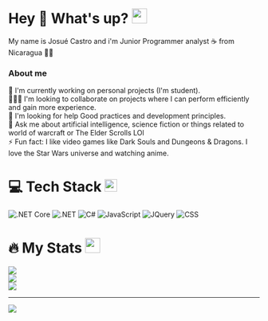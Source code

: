 # Hey 👋 What's up? <img src="https://media.giphy.com/media/WUlplcMpOCEmTGBtBW/giphy.gif" width="30">
My name is Josué Castro and i'm Junior Programmer analyst ☕ from Nicaragua 💙🤍
### About me
🔭 I'm currently working on personal projects (I'm student).<br>🧑‍🤝‍🧑 I'm looking to collaborate on projects where I can perform efficiently and gain more experience.<br>🤝 I'm looking for help Good practices and development principles.<br>💬 Ask me about artificial intelligence, science fiction or things related to world of warcraft or The Elder Scrolls LOl<br>⚡ Fun fact: I like video games like Dark Souls and Dungeons & Dragons. I love the Star Wars universe and watching anime.

# 💻 Tech Stack <img src="https://media2.giphy.com/media/QssGEmpkyEOhBCb7e1/giphy.gif?cid=ecf05e47a0n3gi1bfqntqmob8g9aid1oyj2wr3ds3mg700bl&rid=giphy.gif" width ="25">
![.NET Core](<img src="https://cdn.jsdelivr.net/gh/devicons/devicon@latest/icons/threedsmax/threedsmax-original.svg" />) ![.NET](<img src="https://cdn.jsdelivr.net/gh/devicons/devicon@latest/icons/threedsmax/threedsmax-original.svg" />) ![C#](<img src="https://cdn.jsdelivr.net/gh/devicons/devicon@latest/icons/threedsmax/threedsmax-original.svg" />) ![JavaScript](<img src="https://cdn.jsdelivr.net/gh/devicons/devicon@latest/icons/threedsmax/threedsmax-original.svg" />) ![JQuery](<img src="https://cdn.jsdelivr.net/gh/devicons/devicon@latest/icons/threedsmax/threedsmax-original.svg" />) ![CSS](<img src="https://cdn.jsdelivr.net/gh/devicons/devicon@latest/icons/threedsmax/threedsmax-original.svg" />)

# 🔥 My Stats <img src="https://media.giphy.com/media/iY8CRBdQXODJSCERIr/giphy.gif" width="30px">
![](https://github-readme-stats.vercel.app/api?username=Aleejandro26&theme=onedark&hide_border=false&include_all_commits=true&count_private=true)<br/>
![](https://github-readme-streak-stats.herokuapp.com/?user=Aleejandro26&theme=onedark&hide_border=false)<br/>
![](https://github-readme-stats.vercel.app/api/top-langs/?username=Aleejandro26&theme=onedark&hide_border=false&include_all_commits=true&count_private=true&layout=compact)

---
[![](https://visitcount.itsvg.in/api?id=Aleejandro26&icon=0&color=0)](https://visitcount.itsvg.in)

<!-- Proudly created with GPRM ( https://gprm.itsvg.in ) -->
